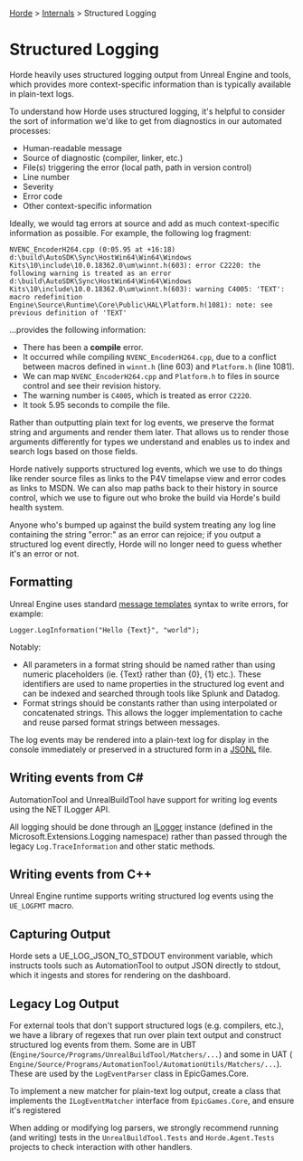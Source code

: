 [Horde](../../README.md) > [Internals](../Internals.md) > Structured Logging

# Structured Logging

Horde heavily uses structured logging output from Unreal Engine and tools, which provides more context-specific
information than is typically available in plain-text logs.

To understand how Horde uses structured logging, it's helpful to consider the sort of information we'd like to get from
diagnostics in our automated processes:

* Human-readable message
* Source of diagnostic (compiler, linker, etc.)
* File(s) triggering the error (local path, path in version control)
* Line number
* Severity
* Error code
* Other context-specific information

Ideally, we would tag errors at source and add as much context-specific information as possible. For example, the
following log fragment:

    NVENC_EncoderH264.cpp (0:05.95 at +16:18)
    d:\build\AutoSDK\Sync\HostWin64\Win64\Windows Kits\10\include\10.0.18362.0\um\winnt.h(603): error C2220: the following warning is treated as an error
    d:\build\AutoSDK\Sync\HostWin64\Win64\Windows Kits\10\include\10.0.18362.0\um\winnt.h(603): warning C4005: 'TEXT': macro redefinition
    Engine\Source\Runtime\Core\Public\HAL\Platform.h(1081): note: see previous definition of 'TEXT'

...provides the following information:

* There has been a **compile** error.
* It occurred while compiling `NVENC_EncoderH264.cpp`, due to a conflict between macros defined in `winnt.h` (line 603)
  and `Platform.h` (line 1081).
* We can map `NVENC_EncoderH264.cpp` and `Platform.h` to files in source control and see their revision history.
* The warning number is `C4005`, which is treated as error `C2220`.
* It took 5.95 seconds to compile the file.

Rather than outputting plain text for log events, we preserve the format string and arguments and render them later.
That allows us to render those arguments differently for types we understand and enables us to index and search
logs based on those fields. 

Horde natively supports structured log events, which we use to do things like render source
files as links to the P4V timelapse view and error codes as links to MSDN. We can also map paths back to their history
in source control, which we use to figure out who broke the build via Horde's build health system.

Anyone who's bumped up against the build system treating any log line containing the string "error:" as an error can
rejoice; if you output a structured log event directly, Horde will no longer need to guess whether it's an error or not.

## Formatting

Unreal Engine uses standard [message templates](https://messagetemplates.org) syntax to write errors, for example:

    Logger.LogInformation("Hello {Text}", "world");

Notably:

* All parameters in a format string should be named rather than using numeric placeholders (ie. {Text} rather than {0},
  {1} etc.). These identifiers are used to name properties in the structured log event and can be indexed and
  searched through tools like Splunk and Datadog.
* Format strings should be constants rather than using interpolated or concatenated strings. This allows the logger
  implementation to cache and reuse parsed format strings between messages.

The log events may be rendered into a plain-text log for display in the console immediately or preserved in a
structured form in a [JSONL](https://jsonlines.org/) file.

## Writing events from C#

AutomationTool and UnrealBuildTool have support for writing log events using the NET ILogger API.

All logging should be done through an
[ILogger](https://learn.microsoft.com/en-us/dotnet/api/microsoft.extensions.logging.ilogger)
instance (defined in the Microsoft.Extensions.Logging namespace) rather than passed through the legacy 
`Log.TraceInformation` and other static methods.

## Writing events from C++

Unreal Engine runtime supports writing structured log events using the `UE_LOGFMT` macro.

## Capturing Output

Horde sets a UE_LOG_JSON_TO_STDOUT environment variable, which instructs tools such as AutomationTool to output JSON
directly to stdout, which it ingests and stores for rendering on the dashboard.

## Legacy Log Output

For external tools that don't support structured logs (e.g. compilers, etc.), we have a library of regexes that run
over plain text output and construct structured log events from them. Some are in UBT
(`Engine/Source/Programs/UnrealBuildTool/Matchers/...`) and some in UAT (
`Engine/Source/Programs/AutomationTool/AutomationUtils/Matchers/...`).
These are used by the `LogEventParser` class in EpicGames.Core.

To implement a new matcher for plain-text log output, create a class that implements the `ILogEventMatcher` interface
from `EpicGames.Core`, and ensure it's registered 

When adding or modifying log parsers, we strongly recommend running (and writing) tests in the `UnrealBuildTool.Tests`
and `Horde.Agent.Tests` projects to check interaction with other handlers.
